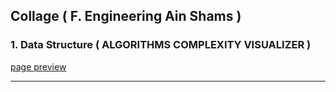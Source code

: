 ## Collage  ( F. Engineering Ain Shams )


### 1. Data Structure ( ALGORITHMS COMPLEXITY VISUALIZER )

[page preview](https://omerawwad.github.io/collage/Data_Struct/SortCompare/index.html)


***

